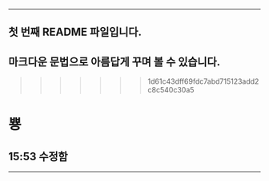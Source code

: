 ﻿********************************************************************************************
## 첫 번째 README 파일입니다.
## 마크다운 문법으로 아름답게 꾸며 볼 수 있습니다. 
>>>>>>> 1d61c43dff69fdc7abd715123add2c8c540c30a5
# 뿅
## 15:53 수정함
--------------------------------------------------------------------------------------------
